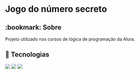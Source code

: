 <h1>Jogo do número secreto</h1>

<h2> :bookmark: Sobre</h2>
<p>Projeto utilizado nos cursos de lógica de programação da Alura.</p>

## :rocket: Tecnologias

<div>
  <img src="https://img.shields.io/badge/HTML-239120?style=for-the-badge&logo=html5&logoColor=white">
  <img src="https://img.shields.io/badge/CSS-239120?&style=for-the-badge&logo=css3&logoColor=white">
  <img src="https://img.shields.io/badge/JavaScript-F7DF1E?style=for-the-badge&logo=javascript&logoColor=black">
</div>
